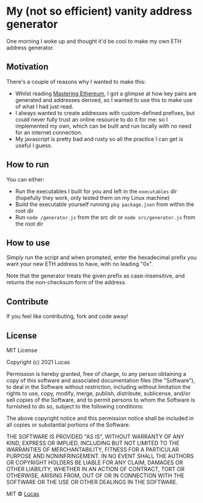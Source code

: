 # My (not so efficient) vanity address generator

One morning I woke up and thought it'd be cool to make my own ETH address generator.

## Motivation

There's a couple of reasons why I wanted to make this:

- Whilst reading [Mastering Ethereum](https://github.com/ethereumbook/ethereumbook), I got a glimpse at how
key pairs are generated and addresses derived, so I wanted to use this to make use of what I had just read.
- I always wanted to create addresses with custom-defined prefixes, but could never fully trust an online
resource to do it for me: so I implemented my own, which can be built and run locally with no need for an
internet connection.
- My javascript is pretty bad and rusty so all the practice I can get is useful I guess.

## How to run

You can either:

- Run the executables I built for you and left in the `executables` dir (hopefully they work, only tested them
on my Linux machine)
- Build the executable yourself running `pkg package.json` from within the root dir
- Run `node /generator.js` from the src dir or `node src/generator.js` from the root dir

## How to use

Simply run the script and when prompted, enter the hexadecimal prefix you want your new ETH address to have,
with no leading "0x".

Note that the generator treats the given prefix as case-insensitive, and returns the non-checksum form of the address.

## Contribute

If you feel like contributing, fork and code away!

## License

MIT License

Copyright (c) 2021 Lucas

Permission is hereby granted, free of charge, to any person obtaining a copy
of this software and associated documentation files (the "Software"), to deal
in the Software without restriction, including without limitation the rights
to use, copy, modify, merge, publish, distribute, sublicense, and/or sell
copies of the Software, and to permit persons to whom the Software is
furnished to do so, subject to the following conditions:

The above copyright notice and this permission notice shall be included in all
copies or substantial portions of the Software.

THE SOFTWARE IS PROVIDED "AS IS", WITHOUT WARRANTY OF ANY KIND, EXPRESS OR
IMPLIED, INCLUDING BUT NOT LIMITED TO THE WARRANTIES OF MERCHANTABILITY,
FITNESS FOR A PARTICULAR PURPOSE AND NONINFRINGEMENT. IN NO EVENT SHALL THE
AUTHORS OR COPYRIGHT HOLDERS BE LIABLE FOR ANY CLAIM, DAMAGES OR OTHER
LIABILITY, WHETHER IN AN ACTION OF CONTRACT, TORT OR OTHERWISE, ARISING FROM,
OUT OF OR IN CONNECTION WITH THE SOFTWARE OR THE USE OR OTHER DEALINGS IN THE
SOFTWARE.

MIT © [Lucas](https://github.com/lmanini)
